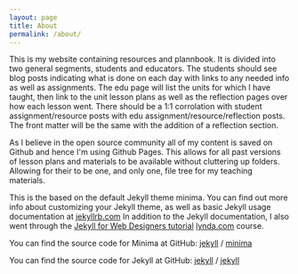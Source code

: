 ```yaml
---
layout: page
title: About
permalink: /about/
---
```


This is my website containing resources and plannbook.
It is divided into two general segments, students and educators.
The students should see blog posts indicating what is done on each day with links to any needed info as well as assignments.
The edu page will list the units for which I have taught, then link to the unit lesson plans as well as the reflection pages over how each lesson went.
There should be a 1:1 corrolation with student assignment/resource posts with edu assignment/resource/reflection posts.
The front matter will be the same with the addition of a reflection section.

As I believe in the open source community all of my content is saved on Github and hence I'm using Github Pages.
This allows for all past versions of lesson plans and materials to be available without cluttering up folders.
Allowing for their to be one, and only one, file tree for my teaching materials.

This is the based on the default Jekyll theme minima.
You can find out more info about customizing your Jekyll theme, as well as basic Jekyll usage documentation at [jekyllrb.com](https://jekyllrb.com/)
In addition to the Jekyll documentation, I also went through the [Jekyll for Web Designers tutorial](https://github.com/jameswillweb/jekyll-for-designers) [lynda.com](https://www.lynda.com) course.

You can find the source code for Minima at GitHub:
[jekyll][jekyll-organization] /
[minima](https://github.com/jekyll/minima)

You can find the source code for Jekyll at GitHub:
[jekyll][jekyll-organization] /
[jekyll](https://github.com/jekyll/jekyll)


[jekyll-organization]: https://github.com/jekyll
